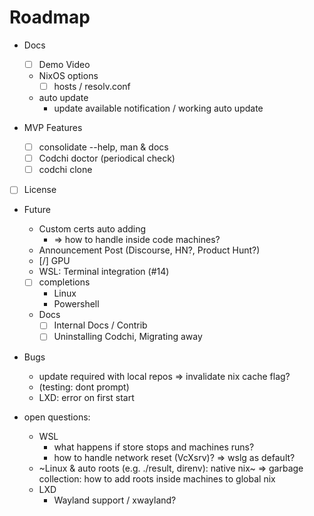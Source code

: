 # Roadmap

- Docs
    - [ ] Demo Video
    - NixOS options
        - [ ] hosts / resolv.conf
    - auto update
        - update available notification / working auto update
    

- MVP Features
    - [ ] consolidate --help, man & docs
    - [ ] Codchi doctor (periodical check)
    - [ ] codchi clone

- [ ] License

- Future
    - Custom certs auto adding
        - => how to handle inside code machines?
    - Announcement Post (Discourse, HN?, Product Hunt?)
    - [/] GPU
    - WSL:
        Terminal integration (#14)
    - [ ] completions
        - Linux
        - Powershell
    - Docs
        - [ ] Internal Docs / Contrib
        - [ ] Uninstalling Codchi, Migrating away

- Bugs
    - update required with local repos => invalidate nix cache flag?
    - (testing: dont prompt)
    - LXD: error on first start

- open questions:
    - WSL
        - what happens if store stops and machines runs?
        - how to handle network reset (VcXsrv)? 
            => wslg as default?
    - ~Linux & auto roots (e.g. ./result, direnv): native nix~ 
        => garbage collection: how to add roots inside machines to global nix
    - LXD
        - Wayland support / xwayland?

